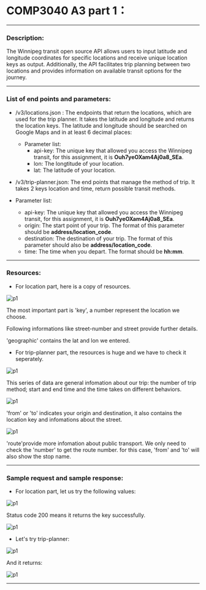 # COMP3040 A3 part 1：

---
### Description:

The Winnipeg transit open source API allows users to input latitude and longitude coordinates for specific locations and receive unique location keys as output. Additionally, the API facilitates trip planning between two locations and provides information on available transit options for the journey. 

---

### List of end points and parameters:
* /v3/locations.json : The endpoints that return the locations, which are used for the trip planner. It takes the latitude and longitude and returns the location keys. The latitude and longitude should be searched on Google Maps and in at least 6 decimal places:
  
  * Parameter list:
     * api-key: The unique key that allowed you access the Winnipeg transit, for this assignment, it is **Ouh7yeOXam4Aj0a8_SEa**.
     * lon: The longtitude of your location.
     * lat: The latitude of your location. 
 

*  /v3/trip-planner.json: The end points that manage the method of trip. It takes 2 keys location and time, return possible transit methods.

 * Parameter list:
     * api-key: The unique key that allowed you access the Winnipeg transit, for this assignment, it is **Ouh7yeOXam4Aj0a8_SEa**.
     * origin: The start point of your trip. The format of this parameter should be **address/location_code**.
     * destination: The destination of your trip. The format of this parameter should also be **address/location_code**.
     * time: The time when you depart. The format should be **hh:mm**.


---

### Resources:

* For location part, here is a copy of resources.

 ![p1](/pic/res_loc.png)

The most important part is 'key', a number represent the location we choose. 

Following informations like street-number and street provide further details.

'geographic' contains the lat and lon we entered.


* For trip-planner part, the resources is huge and we have to check it seperately.
 
![p1](/pic/res_trip01.png)

This series of data are general infomation about our trip: the number of trip method; start and end time and the  time takes on different behaviors.

![p1](/pic/res_trip02.png)
  
'from' or 'to' indicates your origin and destination, it also contains the location key and infomations about the street.

![p1](/pic/res_trip03.png)

'route'provide more infomation about public transport. We only need to check the 'number' to get the route number. 
for this case, 'from' and 'to' will also show the stop name.

---

### Sample request and sample response:


* For location part, let us try the following values:

![p1](/pic/sample_loc01.png)

Status code 200 means it returns the key successfully.

![p1](/pic/sample_loc02.png)


* Let's try trip-planner:

![p1](/pic/sample_trip01.png)

And it returns:

![p1](/pic/sample_trip02.png)

---
